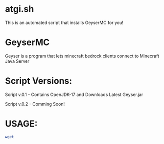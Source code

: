 # atgi.sh
This is an automated script that installs GeyserMC for you!

# GeyserMC

Geyser is a program that lets minecraft bedrock clients connect to Minecraft Java Server

# Script Versions:
Script v.0.1 - Contains OpenJDK-17 and Downloads Latest Geyser.jar

Script v.0.2 - Comming Soon!

# USAGE:
```bash
wget 
```
